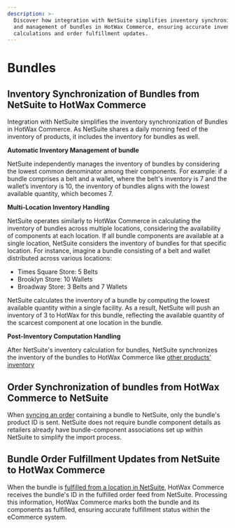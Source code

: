 ```yaml
---
description: >-
  Discover how integration with NetSuite simplifies inventory synchronization
  and management of bundles in HotWax Commerce, ensuring accurate inventory
  calculations and order fulfillment updates.
---
```


# Bundles

## Inventory Synchronization of Bundles from NetSuite to HotWax Commerce

Integration with NetSuite simplifies the inventory synchronization of Bundles in HotWax Commerce. As NetSuite shares a daily morning feed of the inventory of products, it includes the inventory for bundles as well.

**Automatic Inventory Management of bundle**

NetSuite independently manages the inventory of bundles by considering the lowest common denominator among their components. For example: if a bundle comprises a belt and a wallet, where the belt's inventory is 7 and the wallet’s inventory is 10, the inventory of bundles aligns with the lowest available quantity, which becomes 7.

**Multi-Location Inventory Handling**

NetSuite operates similarly to HotWax Commerce in calculating the inventory of bundles across multiple locations, considering the availability of components at each location. If all bundle components are available at a single location, NetSuite considers the inventory of bundles for that specific location. For instance, imagine a bundle consisting of a belt and wallet distributed across various locations:

* Times Square Store: 5 Belts
* Brooklyn Store: 10 Wallets
* Broadway Store: 3 Belts and 7 Wallets

NetSuite calculates the inventory of a bundle by computing the lowest available quantity within a single facility. As a result, NetSuite will push an inventory of 3 to HotWax for this bundle, reflecting the available quantity of the scarcest component at one location in the bundle.

**Post-Inventory Computation Handling**

After NetSuite's inventory calculation for bundles, NetSuite synchronizes the inventory of the bundles to HotWax Commerce like [other products’ inventory](../inventory.md)

## Order Synchronization of bundles from HotWax Commerce to NetSuite

When [syncing an order](OrderAllocation.md) containing a bundle to NetSuite, only the bundle's product ID is sent. NetSuite does not require bundle component details as retailers already have bundle-component associations set up within NetSuite to simplify the import process.

## Bundle Order Fulfillment Updates from NetSuite to HotWax Commerce

When the bundle is [fulfilled from a location in NetSuite](Fulfillment.md), HotWax Commerce receives the bundle's ID in the fulfilled order feed from NetSuite. Processing this information, HotWax Commerce marks both the bundle and its components as fulfilled, ensuring accurate fulfillment status within the eCommerce system.

